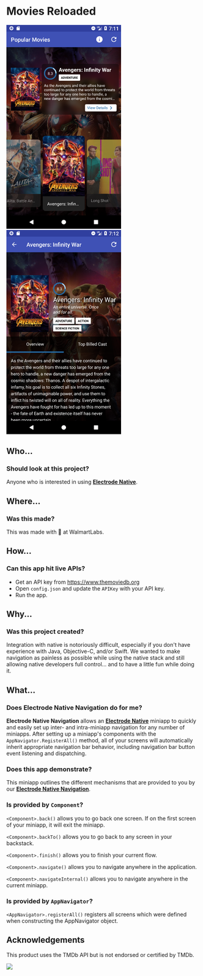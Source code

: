 # Movies Reloaded
<img src="readme-images/screenshot-list.png" width="300" /> <img src="readme-images/screenshot-details.png" width="300" />

## Who...
### Should look at this project?
Anyone who is interested in using <a target="_blank" href="http://www.electrode.io/site/native.html">**Electrode Native**</a>.
## Where...
### Was this made?
This was made with 💙 at WalmartLabs.
## How...
### Can this app hit live APIs?
* Get an API key from <a target="_blank" href="https://www.themoviedb.org">https://www.themoviedb.org</a>
* Open `config.json` and update the `APIKey` with your API key.
* Run the app.
## Why...
### Was this project created?
Integration with native is notoriously difficult, especially if you don't
have experience with Java, Objective-C, and/or Swift.  We wanted to make
navigation as painless as possible while using the native stack and still
allowing native developers full control... and to have a little fun while
doing it.
## What...
### Does Electrode Native Navigation do for me?
**Electrode Native Navigation** allows an <a target="_blank" href="http://www.electrode.io/site/native.html">**Electrode Native**</a> miniapp to quickly and easily set up inter- and intra-miniapp
navigation for any number of miniapps. After setting up a miniapp's components with
the `AppNavigator.RegisterAll()` method, all of your screens will
automatically inherit appropriate navigation bar behavior, including navigation bar
button event listening and dispatching.
### Does this app demonstrate?
This miniapp outlines the different mechanisms that are provided to you by
our  <a target="_blank" href="https://github.com/electrode-io/ern-navigation">**Electrode Native Navigation**</a>.
### Is provided by `Component`?
`<Component>.back()` allows you to go back one screen.  If on
the first screen of your miniapp, it will exit the miniapp.

`<Component>.backTo()` allows you to go back to any screen in
your backstack.

`<Component>.finish()` allows you to finish your current flow.

`<Component>.navigate()` allows you to navigate anywhere in
the application.

`<Component>.navigateInternal()` allows you to navigate
anywhere in the current miniapp.
### Is provided by `AppNavigator`?
`<AppNavigator>.registerAll()` registers all screens which were defined
when constructing the AppNavigator object.
## Acknowledgements
This product uses the TMDb API but is not endorsed or certified by TMDb.

<img src="https://www.themoviedb.org/assets/2/v4/logos/408x161-powered-by-rectangle-blue-10d3d41d2a0af9ebcb85f7fb62ffb6671c15ae8ea9bc82a2c6941f223143409e.png" height=100 />
